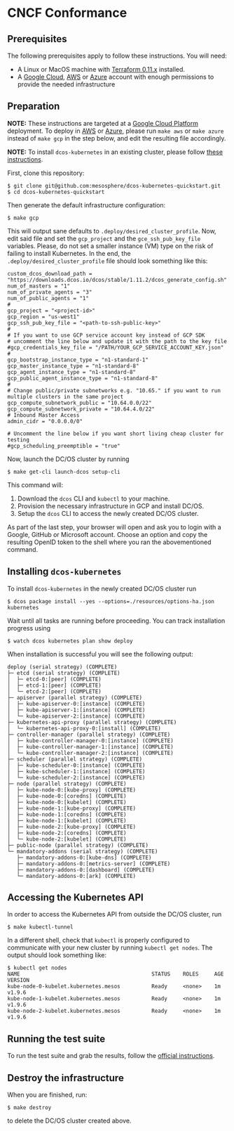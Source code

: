# CNCF Conformance

## Prerequisites

The following prerequisites apply to follow these instructions. You will need:

* A Linux or MacOS machine with
  [Terraform 0.11.x](https://www.terraform.io/downloads.html) installed.
* A [Google Cloud](gcp.md), [AWS](aws.md) or [Azure](azure.md)
  account with enough permissions to provide the needed infrastructure

## Preparation

**NOTE:** These instructions are targeted at a
[Google Cloud Platform](gcp.md) deployment. To deploy in [AWS](aws.md)
or [Azure](azure.md), please run `make aws` or `make azure` instead of
`make gcp` in the step below, and edit the resulting file accordingly.

**NOTE:** To install `dcos-kubernetes` in an existing cluster, please follow
[these instructions](existing_cluster.md).

First, clone this repository:

```shell
$ git clone git@github.com:mesosphere/dcos-kubernetes-quickstart.git
$ cd dcos-kubernetes-quickstart
```

Then generate the default infrastructure configuration:

```shell
$ make gcp
```

This will output sane defaults to `.deploy/desired_cluster_profile`. Now, edit
said file and set the `gcp_project` and the `gce_ssh_pub_key_file` variables.
Please, do not set a smaller instance (VM) type on the risk of failing to
install Kubernetes. In the end, the `.deploy/desired_cluster_profile` file
should look something like this:

```
custom_dcos_download_path = "https://downloads.dcos.io/dcos/stable/1.11.2/dcos_generate_config.sh"
num_of_masters = "1"
num_of_private_agents = "3"
num_of_public_agents = "1"
#
gcp_project = "<project-id>"
gcp_region = "us-west1"
gcp_ssh_pub_key_file = "<path-to-ssh-public-key>"
#
# If you want to use GCP service account key instead of GCP SDK
# uncomment the line below and update it with the path to the key file
#gcp_credentials_key_file = "/PATH/YOUR_GCP_SERVICE_ACCOUNT_KEY.json"
#
gcp_bootstrap_instance_type = "n1-standard-1"
gcp_master_instance_type = "n1-standard-8"
gcp_agent_instance_type = "n1-standard-8"
gcp_public_agent_instance_type = "n1-standard-8"
#
# Change public/private subnetworks e.g. "10.65." if you want to run multiple clusters in the same project
gcp_compute_subnetwork_public = "10.64.0.0/22"
gcp_compute_subnetwork_private = "10.64.4.0/22"
# Inbound Master Access
admin_cidr = "0.0.0.0/0"

# Uncomment the line below if you want short living cheap cluster for testing
#gcp_scheduling_preemptible = "true"
```

Now, launch the DC/OS cluster by running

```shell
$ make get-cli launch-dcos setup-cli
```

This command will:

1. Download the `dcos` CLI and `kubectl` to your machine.
1. Provision the necessary infrastructure in GCP and install DC/OS.
1. Setup the `dcos` CLI to access the newly created DC/OS cluster.

As part of the last step, your browser will open and ask you to login with
a Google, GitHub or Microsoft account. Choose an option and copy the resulting
OpenID token to the shell where you ran the abovementioned command.

## Installing `dcos-kubernetes`

To install `dcos-kubernetes` in the newly created DC/OS cluster run

```shell
$ dcos package install --yes --options=./resources/options-ha.json kubernetes
```

Wait until all tasks are running before proceeding. You can track installation
progress using

```shell
$ watch dcos kubernetes plan show deploy
```

When installation is successful you will see the following output:

```
deploy (serial strategy) (COMPLETE)
├─ etcd (serial strategy) (COMPLETE)
│  ├─ etcd-0:[peer] (COMPLETE)
│  ├─ etcd-1:[peer] (COMPLETE)
│  └─ etcd-2:[peer] (COMPLETE)
├─ apiserver (parallel strategy) (COMPLETE)
│  ├─ kube-apiserver-0:[instance] (COMPLETE)
│  ├─ kube-apiserver-1:[instance] (COMPLETE)
│  └─ kube-apiserver-2:[instance] (COMPLETE)
├─ kubernetes-api-proxy (parallel strategy) (COMPLETE)
│  └─ kubernetes-api-proxy-0:[install] (COMPLETE)
├─ controller-manager (parallel strategy) (COMPLETE)
│  ├─ kube-controller-manager-0:[instance] (COMPLETE)
│  ├─ kube-controller-manager-1:[instance] (COMPLETE)
│  └─ kube-controller-manager-2:[instance] (COMPLETE)
├─ scheduler (parallel strategy) (COMPLETE)
│  ├─ kube-scheduler-0:[instance] (COMPLETE)
│  ├─ kube-scheduler-1:[instance] (COMPLETE)
│  └─ kube-scheduler-2:[instance] (COMPLETE)
├─ node (parallel strategy) (COMPLETE)
│  ├─ kube-node-0:[kube-proxy] (COMPLETE)
│  ├─ kube-node-0:[coredns] (COMPLETE)
│  ├─ kube-node-0:[kubelet] (COMPLETE)
│  ├─ kube-node-1:[kube-proxy] (COMPLETE)
│  ├─ kube-node-1:[coredns] (COMPLETE)
│  ├─ kube-node-1:[kubelet] (COMPLETE)
│  ├─ kube-node-2:[kube-proxy] (COMPLETE)
│  ├─ kube-node-2:[coredns] (COMPLETE)
│  └─ kube-node-2:[kubelet] (COMPLETE)
├─ public-node (parallel strategy) (COMPLETE)
└─ mandatory-addons (serial strategy) (COMPLETE)
   ├─ mandatory-addons-0:[kube-dns] (COMPLETE)
   ├─ mandatory-addons-0:[metrics-server] (COMPLETE)
   ├─ mandatory-addons-0:[dashboard] (COMPLETE)
   └─ mandatory-addons-0:[ark] (COMPLETE)
```

## Accessing the Kubernetes API

In order to access the Kubernetes API from outside the DC/OS cluster, run

```shell
$ make kubectl-tunnel
```

In a different shell, check that `kubectl` is properly configured to communicate
with your new cluster by running `kubectl get nodes`. The output should look
something like:

```shell
$ kubectl get nodes
NAME                                          STATUS    ROLES     AGE       VERSION
kube-node-0-kubelet.kubernetes.mesos          Ready     <none>    1m        v1.9.6
kube-node-1-kubelet.kubernetes.mesos          Ready     <none>    1m        v1.9.6
kube-node-2-kubelet.kubernetes.mesos          Ready     <none>    1m        v1.9.6
```

## Running the test suite

To run the test suite and grab the results, follow the
[official instructions](https://github.com/cncf/k8s-conformance/blob/master/instructions.md).

## Destroy the infrastructure

When you are finished, run:

```shell
$ make destroy
```

to delete the DC/OS cluster created above.
